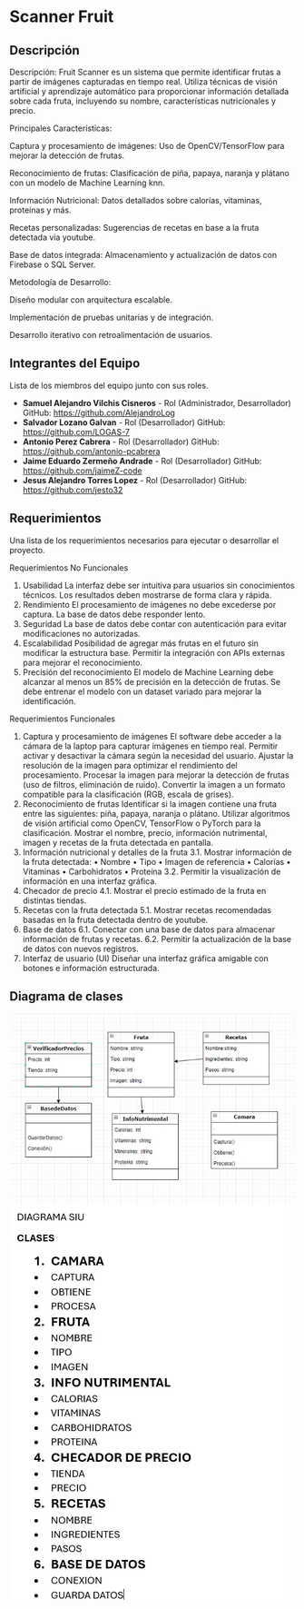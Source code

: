 # Scanner Fruit

## Descripción
Descripción:
Fruit Scanner es un sistema que permite identificar frutas a partir de imágenes capturadas en tiempo real. Utiliza técnicas de visión artificial y aprendizaje automático para proporcionar información detallada sobre cada fruta, incluyendo su nombre, características nutricionales y precio.

Principales Características:

Captura y procesamiento de imágenes: Uso de OpenCV/TensorFlow para mejorar la detección de frutas.

Reconocimiento de frutas: Clasificación de piña, papaya, naranja y plátano con un modelo de Machine Learning knn.

Información Nutricional: Datos detallados sobre calorías, vitaminas, proteínas y más.

Recetas personalizadas: Sugerencias de recetas en base a la fruta detectada via youtube.

Base de datos integrada: Almacenamiento y actualización de datos con Firebase o SQL Server.

Metodología de Desarrollo:

Diseño modular con arquitectura escalable.

Implementación de pruebas unitarias y de integración.

Desarrollo iterativo con retroalimentación de usuarios.
## Integrantes del Equipo
Lista de los miembros del equipo junto con sus roles.

- **Samuel Alejandro Vilchis Cisneros** - Rol (Administrador, Desarrollador) GitHub: https://github.com/AlejandroLog
- **Salvador Lozano Galvan** - Rol (Desarrollador) GitHub: https://github.com/LOGAS-7
- **Antonio Perez Cabrera** - Rol (Desarrollador) GitHub: https://github.com/antonio-pcabrera
- **Jaime Eduardo Zermeño Andrade** - Rol (Desarrollador) GitHub: https://github.com/jaimeZ-code
- **Jesus Alejandro Torres Lopez** - Rol (Desarrollador) GitHub: https://github.com/jesto32



## Requerimientos
Una lista de los requerimientos necesarios para ejecutar o desarrollar el proyecto.

Requerimientos No Funcionales 
1. Usabilidad 
La interfaz debe ser intuitiva para usuarios sin conocimientos técnicos. 
Los resultados deben mostrarse de forma clara y rápida. 
2. Rendimiento 
El procesamiento de imágenes no debe excederse por captura. 
La base de datos debe responder lento. 
3. Seguridad 
La base de datos debe contar con autenticación para evitar modificaciones no autorizadas. 
5. Escalabilidad 
Posibilidad de agregar más frutas en el futuro sin modificar la estructura base. 
Permitir la integración con APIs externas para mejorar el reconocimiento. 
7. Precisión del reconocimiento 
El modelo de Machine Learning debe alcanzar al menos un 85% de precisión en la detección de 
frutas. 
Se debe entrenar el modelo con un dataset variado para mejorar la identificación.

Requerimientos Funcionales 
1. Captura y procesamiento de imágenes 
El software debe acceder a la cámara de la laptop para capturar imágenes en tiempo real. 
Permitir activar y desactivar la cámara según la necesidad del usuario. 
Ajustar la resolución de la imagen para optimizar el rendimiento del procesamiento. 
Procesar la imagen para mejorar la detección de frutas (uso de filtros, eliminación de ruido). 
Convertir la imagen a un formato compatible para la clasificación (RGB, escala de grises). 
2. Reconocimiento de frutas 
Identificar si la imagen contiene una fruta entre las siguientes: piña, papaya, naranja o plátano. 
Utilizar algoritmos de visión artificial como OpenCV, TensorFlow o PyTorch para la clasificación. 
Mostrar el nombre, precio, información nutrimental, imagen y recetas de la fruta detectada en 
pantalla. 
3. Información nutricional y detalles de la fruta 
3.1. Mostrar información de la fruta detectada: 
• Nombre 
• Tipo 
• Imagen de referencia 
• Calorías 
• Vitaminas 
• Carbohidratos 
• Proteína 
3.2. Permitir la visualización de información en una interfaz gráfica. 
4. Checador de precio 
4.1. Mostrar el precio estimado de la fruta en distintas tiendas. 
5. Recetas con la fruta detectada 
5.1. Mostrar recetas recomendadas basadas en la fruta detectada dentro de youtube. 
6. Base de datos 
6.1. Conectar con una base de datos para almacenar información de frutas y recetas. 
6.2. Permitir la actualización de la base de datos con nuevos registros. 
7. Interfaz de usuario (UI) 
Diseñar una interfaz gráfica amigable con botones e información estructurada.

## Diagrama de clases
![Diagrama del proyecto](https://github.com/AlejandroLog/FruitScannerDescription/blob/320a241e097505e9df31d5d1672a7db181a08c3b/diam1.jpg)
![Diagrama del proyecto](https://github.com/AlejandroLog/FruitScannerDescription/blob/eb0e8643d682a3c59c24f7765a12fd3c19972d83/diam2.jpg)
